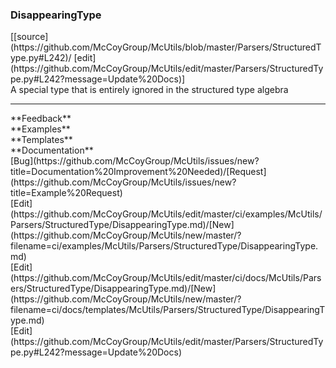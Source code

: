 ### <a id="McUtils.Parsers.StructuredType.DisappearingType">DisappearingType</a> 
<div class="docs-source-link" markdown="1">
[[source](https://github.com/McCoyGroup/McUtils/blob/master/Parsers/StructuredType.py#L242)/
[edit](https://github.com/McCoyGroup/McUtils/edit/master/Parsers/StructuredType.py#L242?message=Update%20Docs)]
</div>
A special type that is entirely ignored in the structured type algebra











---


<div markdown="1" class="text-secondary">
<div class="container">
  <div class="row">
   <div class="col" markdown="1">
**Feedback**   
</div>
   <div class="col" markdown="1">
**Examples**   
</div>
   <div class="col" markdown="1">
**Templates**   
</div>
   <div class="col" markdown="1">
**Documentation**   
</div>
   <div class="col" markdown="1">
   
</div>
   <div class="col" markdown="1">
   
</div>
   <div class="col" markdown="1">
   
</div>
</div>
  <div class="row">
   <div class="col" markdown="1">
[Bug](https://github.com/McCoyGroup/McUtils/issues/new?title=Documentation%20Improvement%20Needed)/[Request](https://github.com/McCoyGroup/McUtils/issues/new?title=Example%20Request)   
</div>
   <div class="col" markdown="1">
[Edit](https://github.com/McCoyGroup/McUtils/edit/master/ci/examples/McUtils/Parsers/StructuredType/DisappearingType.md)/[New](https://github.com/McCoyGroup/McUtils/new/master/?filename=ci/examples/McUtils/Parsers/StructuredType/DisappearingType.md)   
</div>
   <div class="col" markdown="1">
[Edit](https://github.com/McCoyGroup/McUtils/edit/master/ci/docs/McUtils/Parsers/StructuredType/DisappearingType.md)/[New](https://github.com/McCoyGroup/McUtils/new/master/?filename=ci/docs/templates/McUtils/Parsers/StructuredType/DisappearingType.md)   
</div>
   <div class="col" markdown="1">
[Edit](https://github.com/McCoyGroup/McUtils/edit/master/Parsers/StructuredType.py#L242?message=Update%20Docs)   
</div>
   <div class="col" markdown="1">
   
</div>
   <div class="col" markdown="1">
   
</div>
   <div class="col" markdown="1">
   
</div>
</div>
</div>
</div>

